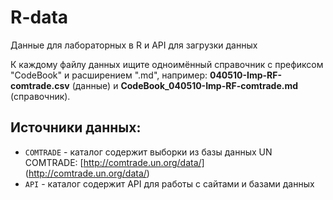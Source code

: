 # R-data
Данные для лабораторных в R и API для загрузки данных

К каждому файлу данных ищите одноимённый справочник с префиксом "CodeBook" и расширением ".md", например: **040510-Imp-RF-comtrade.csv** (данные) и **CodeBook_040510-Imp-RF-comtrade.md** (справочник).

## Источники данных:
 * ```COMTRADE``` - каталог содержит выборки из базы данных UN COMTRADE: [http://comtrade.un.org/data/] (http://comtrade.un.org/data/)
 * ```API``` - каталог содержит API для работы с сайтами и базами данных
